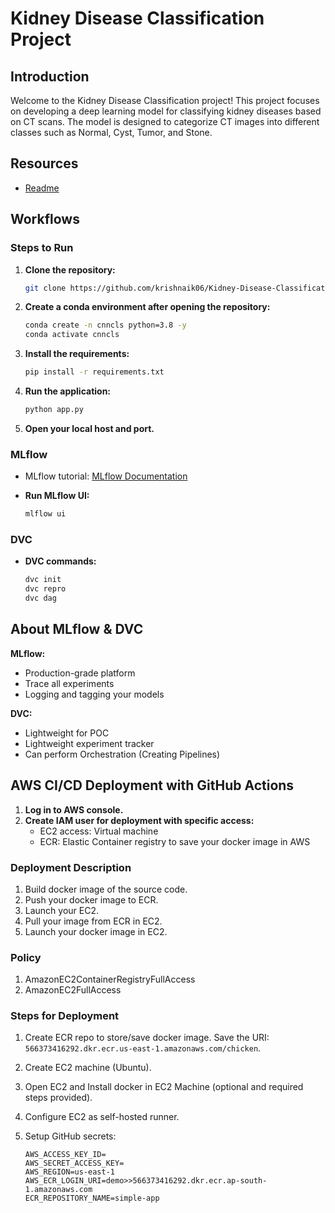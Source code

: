 # Kidney Disease Classification Project

## Introduction

Welcome to the Kidney Disease Classification project! This project focuses on developing a deep learning model for classifying kidney diseases based on CT scans. The model is designed to categorize CT images into different classes such as Normal, Cyst, Tumor, and Stone.

## Resources
- [Readme](Readme.md)

## Workflows

### Steps to Run

1. **Clone the repository:**

    ```bash
    git clone https://github.com/krishnaik06/Kidney-Disease-Classification-Deep-Learning-Project
    ```

2. **Create a conda environment after opening the repository:**

    ```bash
    conda create -n cnncls python=3.8 -y
    conda activate cnncls
    ```

3. **Install the requirements:**

    ```bash
    pip install -r requirements.txt
    ```

4. **Run the application:**

    ```bash
    python app.py
    ```

5. **Open your local host and port.**

### MLflow

- MLflow tutorial: [MLflow Documentation](https://www.mlflow.org/docs/latest/tutorials-and-examples/tutorial.html)
- **Run MLflow UI:**

    ```bash
    mlflow ui
    ```

### DVC

- **DVC commands:**

    ```bash
    dvc init
    dvc repro
    dvc dag
    ```

## About MLflow & DVC

**MLflow:**
- Production-grade platform
- Trace all experiments
- Logging and tagging your models

**DVC:**
- Lightweight for POC
- Lightweight experiment tracker
- Can perform Orchestration (Creating Pipelines)

## AWS CI/CD Deployment with GitHub Actions

1. **Log in to AWS console.**
2. **Create IAM user for deployment with specific access:**
    - EC2 access: Virtual machine
    - ECR: Elastic Container registry to save your docker image in AWS

### Deployment Description

1. Build docker image of the source code.
2. Push your docker image to ECR.
3. Launch your EC2.
4. Pull your image from ECR in EC2.
5. Launch your docker image in EC2.

### Policy

1. AmazonEC2ContainerRegistryFullAccess
2. AmazonEC2FullAccess

### Steps for Deployment

1. Create ECR repo to store/save docker image. Save the URI: `566373416292.dkr.ecr.us-east-1.amazonaws.com/chicken`.
2. Create EC2 machine (Ubuntu).
3. Open EC2 and Install docker in EC2 Machine (optional and required steps provided).
4. Configure EC2 as self-hosted runner.
5. Setup GitHub secrets:

    ```plaintext
    AWS_ACCESS_KEY_ID=
    AWS_SECRET_ACCESS_KEY=
    AWS_REGION=us-east-1
    AWS_ECR_LOGIN_URI=demo>>566373416292.dkr.ecr.ap-south-1.amazonaws.com
    ECR_REPOSITORY_NAME=simple-app
    ```